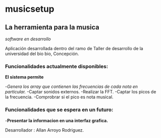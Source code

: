 # musicsetup
## La herramienta para la musica
_software en desarrollo_


Aplicación desarrollada dentro del ramo de Taller de desarrollo de la universidad del bio bio, Concepción.


### Funcionalidades actualmente disponibles:

**El sistema permite**

-_Genera los array que contienen las frecuencias de cada nota en particular._
-Captar sonidos externos.
-Realizar la FFT.
-Captar los picos de la frecuencia.
-Comprobrar si el pico es nota musical.

### Funcionalidades que se espera en un futuro:

-**Presentar la informacion en una interfaz grafica.**







Desarrollador : Allan Arroyo Rodriguez.